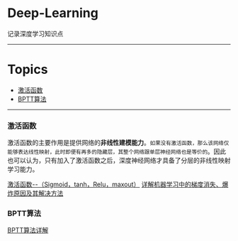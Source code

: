Deep-Learning  
==============================  
记录深度学习知识点
*******************************

# Topics
*  [激活函数](#激活函数) 
*  [BPTT算法](#BPTT算法)

----------------------------

### 激活函数
激活函数的主要作用是提供网络的**非线性建模能力**。`如果没有激活函数，那么该网络仅能够表达线性映射，此时即便有再多的隐藏层，其整个网络跟单层神经网络也是等价的`。因此也可以认为，只有加入了激活函数之后，深度神经网络才具备了分层的非线性映射学习能力。  
  
[激活函数--（Sigmoid，tanh，Relu，maxout）](https://www.cnblogs.com/missidiot/p/9378079.html)
[详解机器学习中的梯度消失、爆炸原因及其解决方法](https://blog.csdn.net/qq_25737169/article/details/78847691)  

### BPTT算法  
[BPTT算法详解](https://www.cnblogs.com/wacc/p/5341670.html)
